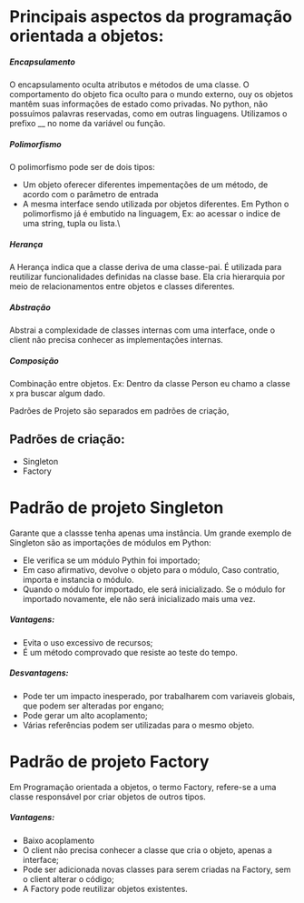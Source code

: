 # Principais aspectos da programação orientada a objetos:

##### Encapsulamento
O encapsulamento oculta atributos e métodos de uma classe.
O comportamento do objeto fica oculto para o mundo externo, ouy os objetos mantêm suas informações de estado como privadas.
No python, não possuímos palavras reservadas, como em outras linguagens. Utilizamos o prefixo __ no nome da variável ou função.

##### Polimorfismo
O polimorfismo pode ser de dois tipos:
 - Um objeto oferecer diferentes impementações de um método, de acordo com o parâmetro de entrada
 - A mesma interface sendo utilizada por objetos diferentes.
 Em Python o polimorfismo já é embutido na linguagem, Ex: ao acessar o indice de uma string, tupla ou lista.\
 
##### Herança
A Herança indica que a classe deriva de uma classe-pai. É utilizada para reutilizar funcionalidades definidas na classe base.
Ela cria hierarquia por meio de relacionamentos entre objetos e classes diferentes.
 
##### Abstração
Abstrai a complexidade de classes internas com uma interface, onde o client não precisa conhecer as implementações internas. 

##### Composição
Combinação entre objetos. Ex: Dentro da classe Person eu chamo a classe x pra buscar algum dado.


Padrões de Projeto são separados em padrões de criação, 

## Padrões de criação:
- Singleton
- Factory

# Padrão de projeto Singleton 
Garante que a classse tenha apenas uma instância. 
Um grande exemplo de Singleton são as importações de módulos em Python:
 - Ele verifica se um módulo Pythin foi importado;
 - Em caso afirmativo, devolve o objeto para o módulo, Caso contratio, importa e instancia o módulo.
 - Quando o módulo for importado, ele será inicializado. Se o módulo for importado novamente, ele não será inicializado mais uma vez.
 
##### Vantagens:
- Evita o uso excessivo de recursos;
- É um método comprovado que resiste ao teste do tempo.
 
##### Desvantagens:
 - Pode ter um impacto inesperado, por trabalharem com variaveis globais, que podem ser alteradas por engano;
 - Pode gerar um alto acoplamento;
 - Várias referências podem ser utilizadas para o mesmo objeto.
 


# Padrão de projeto Factory
Em Programação orientada a objetos, o termo Factory, refere-se a uma classe responsável por criar objetos de outros tipos.

##### Vantagens:
- Baixo acoplamento
- O client não precisa conhecer a classe que cria o objeto, apenas a interface;
- Pode ser adicionada novas classes para serem criadas na Factory, sem o client alterar o código;
- A Factory pode reutilizar objetos existentes.

